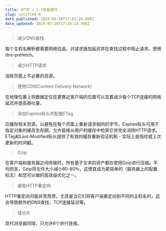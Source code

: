 ```yaml
---
title: HTTP / 1.1性能提升
slug: untitled-9
date_published: 2019-03-28T17:01:28.000Z
date_updated: 2019-03-28T17:29:14.000Z
---
```


> 减少DNS查找

每个主机名解析都需要网络往返，对请求施加延迟并在查找过程中阻止请求。使用dns-prefetch。

> 减少HTTP请求

消除页面上不必要的资源。

> 使用CDN(Content Delivery Network)

在地理位置上将数据定位在更靠近客户端的位置可以显着减少每个TCP连接的网络延迟并提高吞吐量。

> 添加Expires标头并配置ETag

应缓存相关资源，以避免在每个页面上重新请求相同的字节。Expires标头可用于指定对象的缓存生存期，允许直接从用户的缓存中检索它并完全消除HTTP请求。ETag和Last-Modified标头提供了有效的缓存重新验证机制 - 实际上是指纹或上次更新的时间戳。

> Gzip

在客户端和服务器之间传输时，所有基于文本的资产都应使用Gzip进行压缩。平均而言，Gzip将文件大小减小60-80％，这使其成为更简单的（服务器上的配置标志）和您可以做的高效益优化之一。

> 避免HTTP重定向

HTTP重定向可能非常昂贵，尤其是当它们将客户端重定向到不同的主机名时，这会导致额外的DNS查找，TCP连接延迟等。

> 域分片

现代浏览器同域，只允许6个并行连接。
